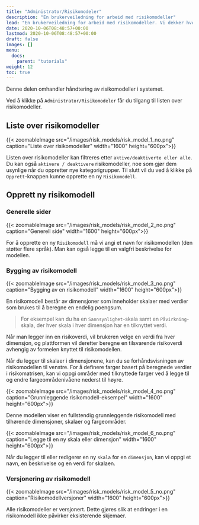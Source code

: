 ```yaml
---
title: "Administrator/Risikomodeler"
description: "En brukerveiledning for arbeid med risikomodeller"
lead: "En brukerveiledning for arbeid med risikomodeller. Vi dekker hvordan du oppretter og modifiserer risikomodeller."
date: 2020-10-06T08:48:57+00:00
lastmod: 2020-10-06T08:48:57+00:00
draft: false
images: []
menu:
  docs:
    parent: "tutorials"
weight: 12
toc: true
---
```

Denne delen omhandler håndtering av risikomodeller i systemet.

Ved å klikke på `Administrator/Risikomodeler` får du tilgang til listen over risikomodeller.

## Liste over risikomodeller

{{< zoomableImage src="/images/risk_models/risk_model_1_no.png" caption="Liste over risikomodeller" width="1600" height="600px">}}

Listen over risikomodeller kan filtreres etter `aktive/deaktiverte eller alle`. Du kan også `aktivere / deaktivere` risikomodeller, noe som gjør dem usynlige når du oppretter nye kategorigrupper.
Til slutt vil du ved å klikke på `Opprett`-knappen kunne opprette en ny `Risikomodell`.

## Opprett ny risikomodell

### Generelle sider

{{< zoomableImage src="/images/risk_models/risk_model_2_no.png" caption="Generell side" width="1600" height="600px">}}

For å opprette en ny `Risikomodell` må vi angi et navn for risikomodellen (den støtter flere språk). Man kan også legge til en valgfri beskrivelse for modellen.

### Bygging av risikomodell

{{< zoomableImage src="/images/risk_models/risk_model_3_no.png" caption="Bygging av en risikomodell" width="1600" height="600px">}}

En risikomodell består av dimensjoner som inneholder skalaer med verdier som brukes til å beregne en endelig poengsum.

> For eksempel kan du ha en `Sannsynlighet`-skala samt en `Påvirkning`-skala, der hver skala i hver dimensjon har en tilknyttet verdi.

Når man legger inn en risikoverdi, vil brukeren velge en verdi fra hver dimensjon, og plattformen vil deretter beregne en tilsvarende risikoverdi avhengig av formelen knyttet til risikomodellen.

Når du legger til skalaer i dimensjonene, kan du se forhåndsvisningen av risikomodellen til venstre. For å definere farger basert på beregnede verdier i risikomatrisen, kan vi oppgi områder med tilknyttede farger ved å legge til og endre fargeområdenivåene nederst til høyre.

{{< zoomableImage src="/images/risk_models/risk_model_4_no.png" caption="Grunnleggende risikomodell-eksempel" width="1600" height="600px">}}

Denne modellen viser en fullstendig grunnleggende risikomodell med tilhørende dimensjoner, skalaer og fargeområder.

{{< zoomableImage src="/images/risk_models/risk_model_6_no.png" caption="Legge til en ny skala eller dimensjon" width="1600" height="600px">}}

Når du legger til eller redigerer en ny `skala` for en `dimensjon`, kan vi oppgi et navn, en beskrivelse og en verdi for skalaen.

### Versjonering av risikomodell

{{< zoomableImage src="/images/risk_models/risk_model_5_no.png" caption="Risikomodellversjoner" width="1600" height="600px">}}

Alle risikomodeller er versjonert. Dette gjøres slik at endringer i en risikomodell ikke påvirker eksisterende skjemaer.
